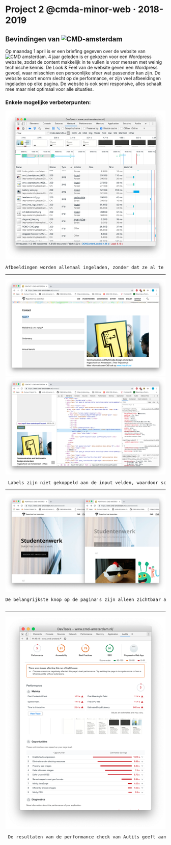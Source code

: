 # Project 2 @cmda-minor-web · 2018-2019

## Bevindingen van ![CMD-amsterdam](https://www.cmd-amsterdam.nl/)

Op maandag 1 april is er een briefing gegeven over de website van ![CMD amsterdam](https://www.cmd-amsterdam.nl/). 4 jaar geleden is er gekozen voor een Wordpress website, zodat de content makkelijk in te vullen is voor mensen met weinig technische kennis. De Look & Feel van de website geven een Wordpress gevoel, waar misschien een persoonlijke sfeer wat passender kan zijn. De website scoort enorm slecht op de performance, er zijn veel afbeeldingen ingeladen op elke pagina. De website is ook semi responsive, alles schaalt mee maar niet optimaal voor alle situaties.

### Enkele mogelijke verbeterpunten:

![imageBlock](imageBlock.png)

<pre>
Afbeeldingen worden allemaal ingeladen, zonder dat ze al te zien zijn. Hierdoor wordt er langer geladen.
</pre>

<hr>

![nolabel](nolabel.png)
![pbutton](pbutton.png)

<pre> Labels zijn niet gekoppeld aan de input velden, waardoor screenreaders moeite hebben met invullen. Ook buttons worden door screenreaders herkent als normale tekst.
</pre>
<hr>

![button](button.png)

 <pre>De belangrijkste knop op de pagina's zijn alleen zichtbaar als er nog niet gescrolled is.
 </pre>
<hr>

![audits](audits.png)

 <pre>
 De resultaten van de performance check van Autits geeft aan dat er op meerdere vlakken veel verbeterd kan worden.
 </pre>

